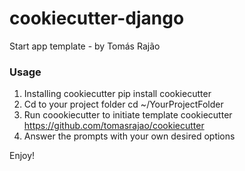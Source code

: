 # cookiecutter-django

Start app template - by Tomás Rajão

### Usage

1. Installing cookiecutter
  pip install cookiecutter
2. Cd to your project folder
  cd ~/YourProjectFolder
3. Run coookiecutter to initiate template
  cookiecutter https://github.com/tomasrajao/cookiecutter
4. Answer the prompts with your own desired options

Enjoy!
  
